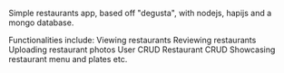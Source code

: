 Simple restaurants app, based off "degusta", with nodejs, hapijs and a mongo database.

Functionalities include: 
  Viewing restaurants
  Reviewing restaurants
  Uploading restaurant photos
  User CRUD
  Restaurant CRUD
  Showcasing restaurant menu and plates
  etc.
